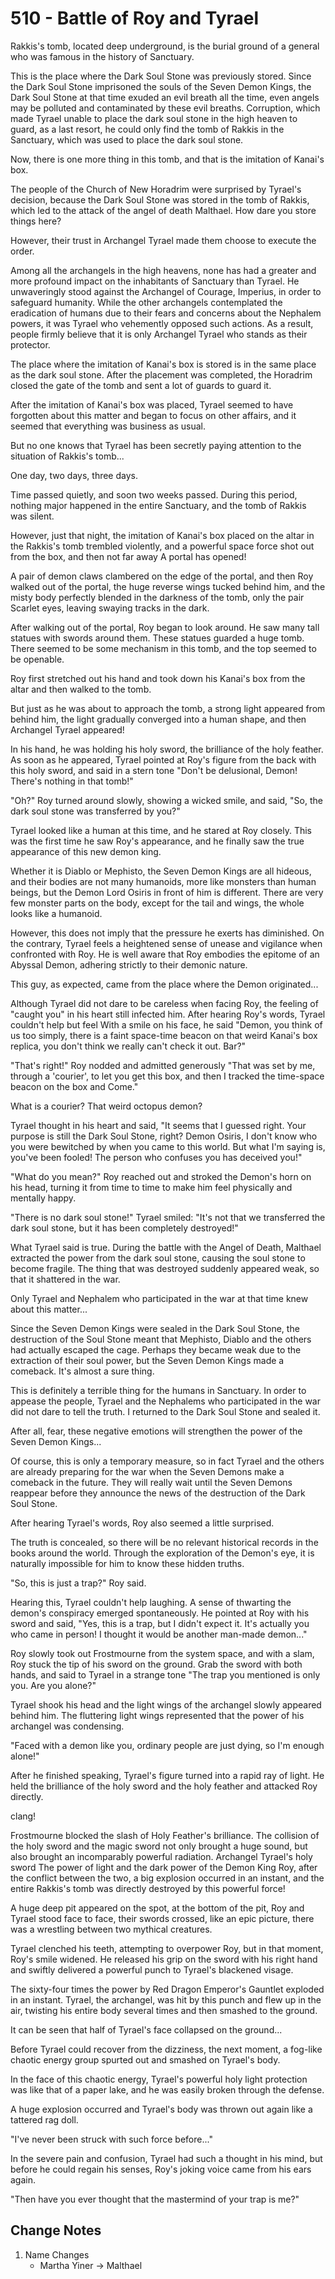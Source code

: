 # 510 - Battle of Roy and Tyrael

Rakkis's tomb, located deep underground, is the burial ground of a general who was famous in the history of Sanctuary.

This is the place where the Dark Soul Stone was previously stored. Since the Dark Soul Stone imprisoned the souls of the Seven Demon Kings, the Dark Soul Stone at that time exuded an evil breath all the time, even angels may be polluted and contaminated by these evil breaths. Corruption, which made Tyrael unable to place the dark soul stone in the high heaven to guard, as a last resort, he could only find the tomb of Rakkis in the Sanctuary, which was used to place the dark soul stone.

Now, there is one more thing in this tomb, and that is the imitation of Kanai's box.

The people of the Church of New Horadrim were surprised by Tyrael's decision, because the Dark Soul Stone was stored in the tomb of Rakkis, which led to the attack of the angel of death Malthael. How dare you store things here?

However, their trust in Archangel Tyrael made them choose to execute the order.

Among all the archangels in the high heavens, none has had a greater and more profound impact on the inhabitants of Sanctuary than Tyrael. He unwaveringly stood against the Archangel of Courage, Imperius, in order to safeguard humanity. While the other archangels contemplated the eradication of humans due to their fears and concerns about the Nephalem powers, it was Tyrael who vehemently opposed such actions. As a result, people firmly believe that it is only Archangel Tyrael who stands as their protector.

The place where the imitation of Kanai's box is stored is in the same place as the dark soul stone. After the placement was completed, the Horadrim closed the gate of the tomb and sent a lot of guards to guard it.

After the imitation of Kanai's box was placed, Tyrael seemed to have forgotten about this matter and began to focus on other affairs, and it seemed that everything was business as usual.

But no one knows that Tyrael has been secretly paying attention to the situation of Rakkis's tomb...

One day, two days, three days.

Time passed quietly, and soon two weeks passed. During this period, nothing major happened in the entire Sanctuary, and the tomb of Rakkis was silent.

However, just that night, the imitation of Kanai's box placed on the altar in the Rakkis's tomb trembled violently, and a powerful space force shot out from the box, and then not far away A portal has opened!

A pair of demon claws clambered on the edge of the portal, and then Roy walked out of the portal, the huge reverse wings tucked behind him, and the misty body perfectly blended in the darkness of the tomb, only the pair Scarlet eyes, leaving swaying tracks in the dark.

After walking out of the portal, Roy began to look around. He saw many tall statues with swords around them. These statues guarded a huge tomb. There seemed to be some mechanism in this tomb, and the top seemed to be openable.

Roy first stretched out his hand and took down his Kanai's box from the altar and then walked to the tomb.

But just as he was about to approach the tomb, a strong light appeared from behind him, the light gradually converged into a human shape, and then Archangel Tyrael appeared!

In his hand, he was holding his holy sword, the brilliance of the holy feather. As soon as he appeared, Tyrael pointed at Roy's figure from the back with this holy sword, and said in a stern tone "Don't be delusional, Demon! There's nothing in that tomb!"

"Oh?" Roy turned around slowly, showing a wicked smile, and said, "So, the dark soul stone was transferred by you?"

Tyrael looked like a human at this time, and he stared at Roy closely. This was the first time he saw Roy's appearance, and he finally saw the true appearance of this new demon king.

Whether it is Diablo or Mephisto, the Seven Demon Kings are all hideous, and their bodies are not many humanoids, more like monsters than human beings, but the Demon Lord Osiris in front of him is different. There are very few monster parts on the body, except for the tail and wings, the whole looks like a humanoid.

However, this does not imply that the pressure he exerts has diminished. On the contrary, Tyrael feels a heightened sense of unease and vigilance when confronted with Roy. He is well aware that Roy embodies the epitome of an Abyssal Demon, adhering strictly to their demonic nature.

This guy, as expected, came from the place where the Demon originated...

Although Tyrael did not dare to be careless when facing Roy, the feeling of "caught you" in his heart still infected him. After hearing Roy's words, Tyrael couldn't help but feel With a smile on his face, he said "Demon, you think of us too simply, there is a faint space-time beacon on that weird Kanai's box replica, you don't think we really can't check it out. Bar?"

"That's right!" Roy nodded and admitted generously "That was set by me, through a 'courier', to let you get this box, and then I tracked the time-space beacon on the box and Come."

What is a courier? That weird octopus demon?

Tyrael thought in his heart and said, "It seems that I guessed right. Your purpose is still the Dark Soul Stone, right? Demon Osiris, I don't know who you were bewitched by when you came to this world. But what I'm saying is, you've been fooled! The person who confuses you has deceived you!"

"What do you mean?" Roy reached out and stroked the Demon's horn on his head, turning it from time to time to make him feel physically and mentally happy.

"There is no dark soul stone!" Tyrael smiled: "It's not that we transferred the dark soul stone, but it has been completely destroyed!"

What Tyrael said is true. During the battle with the Angel of Death, Malthael extracted the power from the dark soul stone, causing the soul stone to become fragile. The thing that was destroyed suddenly appeared weak, so that it shattered in the war.

Only Tyrael and Nephalem who participated in the war at that time knew about this matter...

Since the Seven Demon Kings were sealed in the Dark Soul Stone, the destruction of the Soul Stone meant that Mephisto, Diablo and the others had actually escaped the cage. Perhaps they became weak due to the extraction of their soul power, but the Seven Demon Kings made a comeback. It's almost a sure thing.

This is definitely a terrible thing for the humans in Sanctuary. In order to appease the people, Tyrael and the Nephalems who participated in the war did not dare to tell the truth. I returned to the Dark Soul Stone and sealed it.

After all, fear, these negative emotions will strengthen the power of the Seven Demon Kings...

Of course, this is only a temporary measure, so in fact Tyrael and the others are already preparing for the war when the Seven Demons make a comeback in the future. They will really wait until the Seven Demons reappear before they announce the news of the destruction of the Dark Soul Stone.

After hearing Tyrael's words, Roy also seemed a little surprised.

The truth is concealed, so there will be no relevant historical records in the books around the world. Through the exploration of the Demon's eye, it is naturally impossible for him to know these hidden truths.

"So, this is just a trap?" Roy said.

Hearing this, Tyrael couldn't help laughing. A sense of thwarting the demon's conspiracy emerged spontaneously. He pointed at Roy with his sword and said, "Yes, this is a trap, but I didn't expect it. It's actually you who came in person! I thought it would be another man-made demon..."

Roy slowly took out Frostmourne from the system space, and with a slam, Roy stuck the tip of his sword on the ground. Grab the sword with both hands, and said to Tyrael in a strange tone "The trap you mentioned is only you. Are you alone?"

Tyrael shook his head and the light wings of the archangel slowly appeared behind him. The fluttering light wings represented that the power of his archangel was condensing.

"Faced with a demon like you, ordinary people are just dying, so I'm enough alone!"

After he finished speaking, Tyrael's figure turned into a rapid ray of light. He held the brilliance of the holy sword and the holy feather and attacked Roy directly.

clang!

Frostmourne blocked the slash of Holy Feather's brilliance. The collision of the holy sword and the magic sword not only brought a huge sound, but also brought an incomparably powerful radiation. Archangel Tyrael's holy sword The power of light and the dark power of the Demon King Roy, after the conflict between the two, a big explosion occurred in an instant, and the entire Rakkis's tomb was directly destroyed by this powerful force!

A huge deep pit appeared on the spot, at the bottom of the pit, Roy and Tyrael stood face to face, their swords crossed, like an epic picture, there was a wrestling between two mythical creatures.

Tyrael clenched his teeth, attempting to overpower Roy, but in that moment, Roy's smile widened. He released his grip on the sword with his right hand and swiftly delivered a powerful punch to Tyrael's blackened visage.

The sixty-four times the power by Red Dragon Emperor's Gauntlet exploded in an instant. Tyrael, the archangel, was hit by this punch and flew up in the air, twisting his entire body several times and then smashed to the ground.

It can be seen that half of Tyrael's face collapsed on the ground...

Before Tyrael could recover from the dizziness, the next moment, a fog-like chaotic energy group spurted out and smashed on Tyrael's body.

In the face of this chaotic energy, Tyrael's powerful holy light protection was like that of a paper lake, and he was easily broken through the defense.

A huge explosion occurred and Tyrael's body was thrown out again like a tattered rag doll.

"I've never been struck with such force before..."

In the severe pain and confusion, Tyrael had such a thought in his mind, but before he could regain his senses, Roy's joking voice came from his ears again.

"Then have you ever thought that the mastermind of your trap is me?"

## Change Notes

1. Name Changes
   - Martha Yiner -> Malthael
